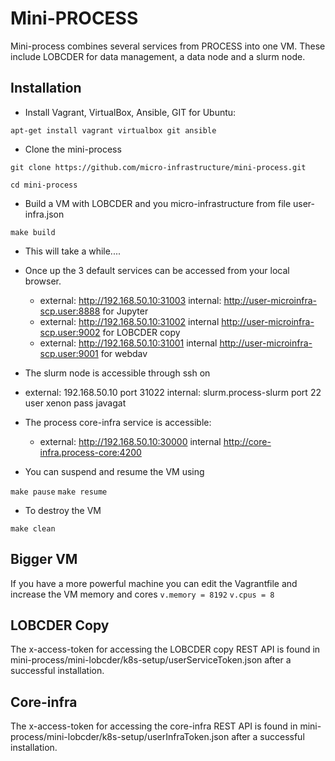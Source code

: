# Mini-PROCESS

Mini-process combines several services from PROCESS into one VM. These include LOBCDER for data management, a data node and a slurm node.
 
## Installation
- Install Vagrant, VirtualBox,  Ansible, GIT for Ubuntu:

`apt-get install vagrant virtualbox git ansible`
- Clone the mini-process

`git clone https://github.com/micro-infrastructure/mini-process.git`

`cd mini-process`

- Build a VM with LOBCDER and you micro-infrastructure from file user-infra.json

`make build`
- This will take a while....
- Once up the 3 default services can be accessed from your local browser.
	+ external: http://192.168.50.10:31003 internal: http://user-microinfra-scp.user:8888 for Jupyter
	+ external: http://192.168.50.10:31002 internal http://user-microinfra-scp.user:9002 for LOBCDER copy
	+ external: http://192.168.50.10:31001 internal http://user-microinfra-scp.user:9001 for webdav

- The slurm node is accessible through ssh on
+ external: 192.168.50.10 port 31022 internal: slurm.process-slurm port 22
	user xenon
	pass javagat

- The process core-infra service is accessible:
	+ external: http://192.168.50.10:30000 internal http://core-infra.process-core:4200

- You can suspend and resume the VM using

`make pause`
`make resume`

- To destroy the VM

`make clean`

## Bigger VM
If you have a more powerful machine you can edit the Vagrantfile and increase the VM memory and cores
`v.memory = 8192`
`v.cpus = 8`

## LOBCDER Copy
The x-access-token for accessing the LOBCDER copy REST API is found in mini-process/mini-lobcder/k8s-setup/userServiceToken.json after a successful installation.

## Core-infra
The x-access-token for accessing the core-infra REST API is found in mini-process/mini-lobcder/k8s-setup/userInfraToken.json after a successful installation.
